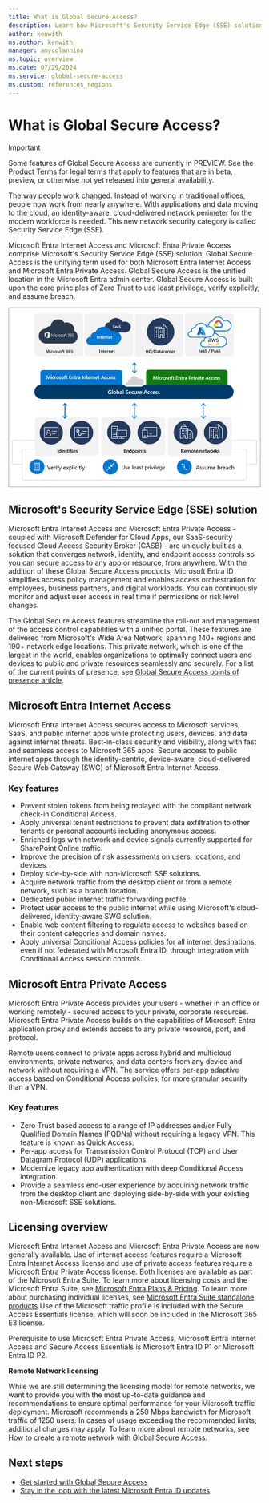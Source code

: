 ```yaml
---
title: What is Global Secure Access?
description: Learn how Microsoft's Security Service Edge (SSE) solution, Global Secure Access, provides network access control and visibility to users and devices inside and outside a traditional office.
author: kenwith
ms.author: kenwith
manager: amycolannino
ms.topic: overview
ms.date: 07/29/2024
ms.service: global-secure-access
ms.custom: references_regions
---
```


# What is Global Secure Access?

> [!IMPORTANT]
> Some features of Global Secure Access are currently in PREVIEW.
> See the [Product Terms](https://aka.ms/EntraPreviewsTermsOfUse) for legal terms that apply to features that are in beta, preview, or otherwise not yet released into general availability.

The way people work changed. Instead of working in traditional offices, people now work from nearly anywhere. With applications and data moving to the cloud, an identity-aware, cloud-delivered network perimeter for the modern workforce is needed. This new network security category is called Security Service Edge (SSE).

Microsoft Entra Internet Access and Microsoft Entra Private Access comprise Microsoft's Security Service Edge (SSE) solution. Global Secure Access is the unifying term used for both Microsoft Entra Internet Access and Microsoft Entra Private Access. Global Secure Access is the unified location in the Microsoft Entra admin center. Global Secure Access is built upon the core principles of Zero Trust to use least privilege, verify explicitly, and assume breach.

![Diagram of the Global Secure Access solution, illustrating how identities and remote networks can connect to Microsoft, private, and public resources through the service.](media/overview-what-is-global-secure-access/global-secure-access-diagram.png)

## Microsoft's Security Service Edge (SSE) solution

Microsoft Entra Internet Access and Microsoft Entra Private Access - coupled with Microsoft Defender for Cloud Apps, our SaaS-security focused Cloud Access Security Broker (CASB) - are uniquely built as a solution that converges network, identity, and endpoint access controls so you can secure access to any app or resource, from anywhere. With the addition of these Global Secure Access products, Microsoft Entra ID simplifies access policy management and enables access orchestration for employees, business partners, and digital workloads. You can continuously monitor and adjust user access in real time if permissions or risk level changes.

The Global Secure Access features streamline the roll-out and management of the access control capabilities with a unified portal. These features are delivered from Microsoft's Wide Area Network, spanning 140+ regions and 190+ network edge locations. This private network, which is one of the largest in the world, enables organizations to optimally connect users and devices to public and private resources seamlessly and securely. For a list of the current points of presence, see [Global Secure Access points of presence article](reference-points-of-presence.md).

## Microsoft Entra Internet Access

Microsoft Entra Internet Access secures access to Microsoft services, SaaS, and public internet apps while protecting users, devices, and data against internet threats. Best-in-class security and visibility, along with fast and seamless access to Microsoft 365 apps. Secure access to public internet apps through the identity-centric, device-aware, cloud-delivered Secure Web Gateway (SWG) of Microsoft Entra Internet Access.

### Key features

- Prevent stolen tokens from being replayed with the compliant network check-in Conditional Access.
- Apply universal tenant restrictions to prevent data exfiltration to other tenants or personal accounts including anonymous access.
- Enriched logs with network and device signals currently supported for SharePoint Online traffic.
- Improve the precision of risk assessments on users, locations, and devices.
- Deploy side-by-side with non-Microsoft SSE solutions.
- Acquire network traffic from the desktop client or from a remote network, such as a branch location.
- Dedicated public internet traffic forwarding profile.
- Protect user access to the public internet while using Microsoft's cloud-delivered, identity-aware SWG solution.
- Enable web content filtering to regulate access to websites based on their content categories and domain names.
- Apply universal Conditional Access policies for all internet destinations, even if not federated with Microsoft Entra ID, through integration with Conditional Access session controls.

## Microsoft Entra Private Access

Microsoft Entra Private Access provides your users - whether in an office or working remotely - secured access to your private, corporate resources. Microsoft Entra Private Access builds on the capabilities of Microsoft Entra application proxy and extends access to any private resource, port, and protocol.

Remote users connect to private apps across hybrid and multicloud environments, private networks, and data centers from any device and network without requiring a VPN. The service offers per-app adaptive access based on Conditional Access policies, for more granular security than a VPN.

### Key features

- Zero Trust based access to a range of IP addresses and/or Fully Qualified Domain Names (FQDNs) without requiring a legacy VPN. This feature is known as Quick Access.
- Per-app access for Transmission Control Protocol (TCP) and User Datagram Protocol (UDP) applications.
- Modernize legacy app authentication with deep Conditional Access integration.
- Provide a seamless end-user experience by acquiring network traffic from the desktop client and deploying side-by-side with your existing non-Microsoft SSE solutions.

## Licensing overview 
Microsoft Entra Internet Access and Microsoft Entra Private Access are now generally available. Use of internet access features require a Microsoft Entra Internet Access license and use of private access features require a Microsoft Entra Private Access license. Both licenses are available as part of the Microsoft Entra Suite. To learn more about licensing costs and the Microsoft Entra Suite, see [Microsoft Entra Plans & Pricing](https://www.microsoft.com/security/business/microsoft-entra-pricing). To learn more about purchasing individual licenses, see [Microsoft Entra Suite standalone products](https://www.microsoft.com/security/business/microsoft-entra-pricing#xd5159333c6e845e8a51b0ad67846d28d).Use of the Microsoft traffic profile is included with the Secure Access Essentials license, which will soon be included in the Microsoft 365 E3 license. 

Prerequisite to use Microsoft Entra Private Access, Microsoft Entra Internet Access and Secure Access Essentials is Microsoft Entra ID P1 or Microsoft Entra ID P2.

**Remote Network licensing**

While we are still determining the licensing model for remote networks, we want to provide you with the most up-to-date guidance and recommendations to ensure optimal performance for your Microsoft traffic deployment. Microsoft recommends a 250 Mbps bandwidth for Microsoft traffic of 1250 users. In cases of usage exceeding the recommended limits, additional charges may apply. To learn more about remote networks, see [How to create a remote network with Global Secure Access](how-to-create-remote-networks.md).




## Next steps

- [Get started with Global Secure Access](how-to-get-started-with-global-secure-access.md)
- [Stay in the loop with the latest Microsoft Entra ID updates](https://techcommunity.microsoft.com/t5/microsoft-entra-azure-ad-blog/bg-p/Identity)
